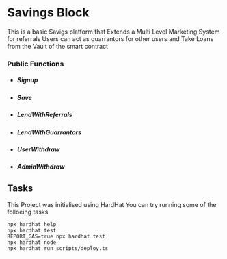 # Savings Block

This is a basic Savigs platform that Extends a Multi Level Marketing System for referrals 
Users can act as guarrantors for other users and Take Loans from the Vault of the smart contract

### Public Functions
- ##### Signup
- ##### Save
- ##### LendWithReferrals
- ##### LendWithGuarrantors
- ##### UserWithdraw
- ##### AdminWithdraw

## Tasks

This Project was initialised using HardHat 
You can try running some of the folloeing tasks

```shell
npx hardhat help
npx hardhat test
REPORT_GAS=true npx hardhat test
npx hardhat node
npx hardhat run scripts/deploy.ts
```
